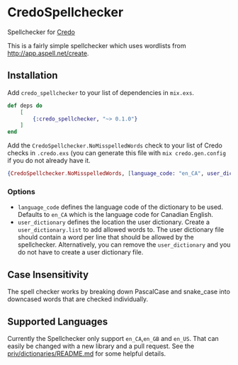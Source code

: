 # CredoSpellchecker

Spellchecker for [Credo](https://github.com/rrrene/credo)

This is a fairly simple spellchecker which uses wordlists from http://app.aspell.net/create.

## Installation

Add `credo_spellchecker` to your list of dependencies in `mix.exs`.

```elixir
def deps do
    [
        {:credo_spellchecker, "~> 0.1.0"}
    ]
end
```

Add the `CredoSpellchecker.NoMisspelledWords` check to your list of Credo checks in `.credo.exs` (you can generate this file with `mix credo.gen.config` if you do not already have it.

```elixir
{CredoSpellchecker.NoMisspelledWords, [language_code: "en_CA", user_dictionary: "user_dictionary.list"]},
```

### Options

- `language_code` defines the language code of the dictionary to be used. Defaults to `en_CA` which is the language code for Canadian English.
- `user_dictionary` defines the location the user dictionary. Create a `user_dictionary.list` to add allowed words to. The user dictionary file should contain a word per line that should be allowed by the spellchecker. Alternatively, you can remove the `user_dictionary` and you do not have to create a user dictionary file.

## Case Insensitivity

The spell checker works by breaking down PascalCase and snake_case into downcased words that are checked individually.

## Supported Languages

Currently the Spellchecker only support `en_CA`,`en_GB` and `en_US`. That can easily be changed with a new library and a pull request. See the [priv/dictionaries/README.md](priv/dictionaries/README.md) for some helpful details.
